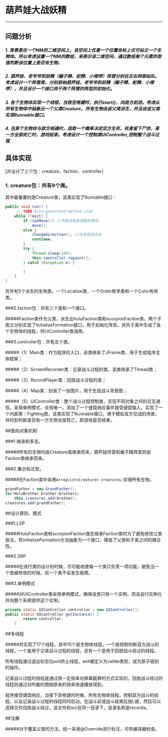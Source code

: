 ﻿

# 葫芦娃大战妖精

------




## 问题分析


##### 1.  背景是在一个N*M的二维空间上，该空间上任意一个位置坐标上仅可站立一个生物体。所以考虑设置一个N*M的数组，来表示该二维空间，通过数组每个元素的取值判断该位置上是否有生物。



##### 2. 葫芦娃、老爷爷和妖精（蝎子精、蛇精、小喽啰）阵营分别在左右两侧站队。考虑设计一个阵营类，分别容纳葫芦娃、老爷爷和妖精（蝎子精、蛇精、小喽啰），并且设计一个接口用于两个阵营的阵型的初始化。

##### 3. 各个生物体实现一个线程，当按空格键时，执行start()，向敌方前进。考虑从所有生物体中抽象出一个父类Creature，所有生物由该父类派生，并且由该父类实现Runnable接口。

##### 4. 当某个生物体与敌方相遇时，选取一个概率决定双方生死，死者留下尸体，某一方全部死亡时，游戏结束。考虑设计一个控制类UIController,控制整个战斗过程

## 具体实现
[共设计了三个包：creature、faction、controller]

### 1. creature包：共有9个类。

其中最重要的是Creature类，该类实现了Runnable接口：

```java
public void run() {
     // TODO Auto-generated method stub
	while (!exit) {
		if (canMove()) //判断当前生物能否移动
			move();
		else {
			changeDirection(); //改变前进方向
			continue;
		}
		try {
			Thread.sleep(100);
			this.controller.repaint();
		} catch (Exception e) {

		}
	}
}
```

另外有5个派生的生物类，一个Location类，一个Order枚举类和一个Color枚举类。

###2.faction包：共有三个类和一个接口。

#####Faction类作为父类，派生出huluFaction类和scorpionFaction类，两个子类又分别实现了InitializeFormation接口，用于初始化阵型。另外子类中生成了各个生物体的线程，供UIController类调用。

###3.controller包：共有五个类。

#####（1）Main类：作为程序的入口，该类继承了JFrame类，用于生成程序主体框架；

#####（2）ScreenRecorder类：记录战斗过程的类，该类继承了Thread类；

#####（3）RecordPlayer类：回放战斗过程的类；

#####（4）Map类：封装了一张图片，用于生成战斗背景图；

#####（5）UIController类：整个战斗过程控制类，实现不同对象之间的交互通信，采用单例模式，全局唯一。添加了一个键盘响应事件接受键盘输入。实现了一个内部类：Fighting类，该类实现了Runnable接口，用于模拟双方交战的场景，并时刻判断是否有一方生物全部死亡，即游戏是否结束。

##面向对象机制

###1.继承和多态。

#####所有的生物均由Creature类继承而来，葫芦娃阵营和蝎子精阵营则由Faction类继承而来。

###2.集合和泛型。

#####在Faction类中采用```ArrayList<Creature> creatures;```存储所有生物。

```java
grandFather = new GrandFather();
for(HuluBrother brother:brothers)
    this.creatures.add(brother);
creatures.add(grandFather);
```
##设计原则、模式

###1.LSP

#####HuluFaction类和scorpionFaction类在继承Faction类时为了避免修改父类放法，将initializeFormation方法抽象为一个接口，降低了父类和子类之间的耦合性。

###2.SRP

#####在进行类的设计的时候，尽可能地使每一个类只负责一项功能，避免当一个类被修改的时候，另一个类不会发生故障。

###3.单例模式

#####对UIController类采用单例模式，确保该类只有一个实例，而且自行实例化并向整个系统提供这个实例。

```java
private static UIController controller = new UIController(); 
public static UIController getInstance() {
		return controller;
	}
```
##多线程

#####共实现了17个线程，其中15个是生物体线程，一个是控制判断双方战斗的线程，一个是用于记录战斗过程的线程，还有一个是用于回放战斗经过的线程。

所有线程通过退出标志位exit终止线程，exit被定义为valitle类型，成为原子级别的操作。

记录战斗过程的线程是通过按一定频率对屏幕截屏的方式实现的，回放战斗经过的线程则通过对所截的图按原来的频率快速播放得到。

程序接受键盘响应，当按下空格键的时候，所有生物体线程，控制双方战斗的线程，以及记录战斗过程的线程同时启动。在战斗前或战斗结束后按L键，然后可以选择文件回放战斗经过，该文件和src在同一目录下，目录名称是records。

##注解

#####对于覆盖父类的方法，统一采用@Override进行标注，可供编译器检查。

